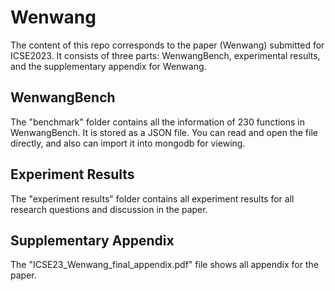 # Wenwang
The content of this repo corresponds to the paper (Wenwang) submitted for ICSE2023. It consists of three parts: WenwangBench, experimental results, and the supplementary appendix for Wenwang.

## WenwangBench
The "benchmark" folder contains all the information of 230 functions in WenwangBench. It is stored as a JSON file. You can read and open the file directly, and also can import it into mongodb for viewing.

## Experiment Results
The "experiment results" folder contains all experiment results for all research questions and discussion in the paper.


## Supplementary Appendix
The "ICSE23_Wenwang_final_appendix.pdf" file shows all appendix for the paper.
